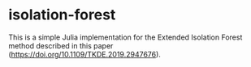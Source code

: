 # isolation-forest
This is a simple Julia implementation for the Extended Isolation Forest method described in this paper (https://doi.org/10.1109/TKDE.2019.2947676). 
